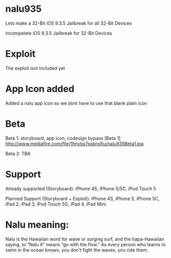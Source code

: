 # nalu935

Lets make a 32-Bit iOS 9.3.5 Jailbreak for all 32-Bit Devices

incompelete iOS 9.3.5 Jailbreak for 32-Bit Devices

# Exploit

The exploit isnt included yet

# App Icon added

Added a nalu app icon so we dont have to use that blank plain icon

# Beta

Beta 1: storyboard, app icon, codesign bypass [Beta 1] http://www.mediafire.com/file/1fmybx7ssbnofiu/nalu935Beta1.ipa

Beta 2: TBA


# Support

Already supported (Storyboard): iPhone 4S, iPhone 5/5C, iPod Touch 5

Planned Support (Storyboard + Exploit): iPhone 4S, iPhone 5, iPhone 5C, iPad 2, iPad 3, iPod Touch 5G, iPad 4, iPad Mini.

# Nalu meaning:

Nalu is the Hawaiian word for wave or surging surf, 
and the hapa-Hawaiian saying, to “Nalu it” means “go with the flow.” 
As every person who learns to swim in the ocean knows, 
you don't fight the waves, you ride them.
